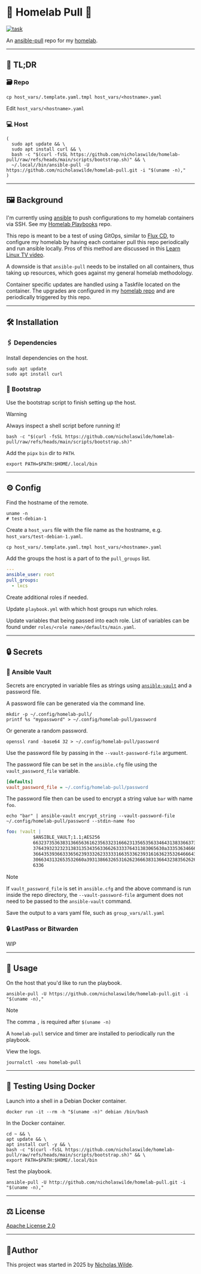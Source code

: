 # :house_with_garden: Homelab Pull :muscle:
[![task](https://img.shields.io/badge/task-enabled-brightgreen?logo=task&logoColor=white&style=for-the-badge)](https://taskfile.dev/)

An [ansible-pull][1] repo for my [homelab][3].

---

## :pushpin: TL;DR

### :card_file_box: Repo

```shell
cp host_vars/.template.yaml.tmpl host_vars/<hostname>.yaml
```

Edit `host_vars/<hostname>.yaml`

### :computer: Host

```shell
(
  sudo apt update && \
  sudo apt install curl && \
  bash -c "$(curl -fsSL https://github.com/nicholaswilde/homelab-pull/raw/refs/heads/main/scripts/bootstrap.sh)" && \
  ~/.local//bin/ansible-pull -U https://github.com/nicholaswilde/homelab-pull.git -i "$(uname -n),"
)
```

---

## :framed_picture: Background

I'm currently using [ansible][3] to push configurations to my homelab containers via SSH. See my [Homelab Playbooks][5] repo.

This repo is meant to be a test of using GitOps, similar to [Flux CD][6], to configure my homelab by having each container pull this repo periodically and run ansible locally. Pros of this method are discussed in this [Learn Linux TV video][4].

A downside is that `ansible-pull` needs to be installed on all containers, thus taking up resources, which goes against my general homelab methodology.

Container specific updates are handled using a Taskfile located on the container. The upgrades are configured in my [homelab repo][9] and are periodically triggered by this repo.

---

## :hammer_and_wrench: Installation

### :paperclips: Dependencies

Install dependencies on the host.

```shell
sudo apt update
sudo apt install curl
```

### :hiking_boot: Bootstrap

Use the bootstrap script to finish setting up the host.

>[!WARNING]
>Always inspect a shell script before running it!

```shell
bash -c "$(curl -fsSL https://github.com/nicholaswilde/homelab-pull/raw/refs/heads/main/scripts/bootstrap.sh)"
```

Add the `pipx` `bin` dir to `PATH`.

```shell
export PATH=$PATH:$HOME/.local/bin
```

---

## :gear: Config

Find the hostname of the remote.

```shell
uname -n
# test-debian-1
```

Create a `host_vars` file with the file name as the hostname, e.g. `host_vars/test-debian-1.yaml`.

```shell
cp host_vars/.template.yaml.tmpl host_vars/<hostname>.yaml
```

Add the groups the host is a part of to the `pull_groups` list.

```yaml
---
ansible_user: root
pull_groups:
  - lxcs
```

Create additional roles if needed.

Update `playbook.yml` with which host groups run which roles.

Update variables that being passed into each role. List of variables can be found under `roles/<role name>/defaults/main.yaml`.

---

## :lock: Secrets

### :bank: Ansible Vault

Secrets are encrypted in variable files as strings using [`ansible-vault`][8] and a password file.

A password file can be generated via the command line.

```shell
mkdir -p ~/.config/homelab-pull/
printf %s "mypassword" > ~/.config/homelab-pull/password
```

Or generate a random password.

```shell
openssl rand -base64 32 > ~/.config/homelab-pull/password
```

Use the password file by passing in the `--vault-password-file` argument.

The password file can be set in the `ansible.cfg` file using the `vault_password_file` variable.

```ini
[defaults]
vault_password_file = ~/.config/homelab-pull/password
```

The password file then can be used to encrypt a string value `bar` with name `foo`.

```shell
echo "bar" | ansible-vault encrypt_string --vault-password-file ~/.config/homelab-pull/password --stdin-name foo
```

```yaml
foo: !vault |
          $ANSIBLE_VAULT;1.1;AES256
          66323735363831366563616235633231666231356535633464313833663732393639333864353662
          3764393232323138313534356336626333376431383065630a333536346664303633323937623361
          36643539366333656239333262333331663533623931616362353264666437336136386364613666
          3066343132653532660a393138663265316262366638313664323835626263653738613132393836
          6336
```

>[!NOTE]
>If `vault_password_file` is set in `ansible.cfg` and the above command is run inside the repo directory, the `--vault-password-file` argument does not need to be passed to the `ansible-vault` command.

Save the output to a vars yaml file, such as `group_vars/all.yaml`

### :lock: LastPass or Bitwarden

WIP

---

## :pencil: Usage

On the host that you'd like to run the playbook.

```shell
ansible-pull -U https://github.com/nicholaswilde/homelab-pull.git -i "$(uname -n),"
```

>[!NOTE]
> The comma `,` is required after `$(uname -n)`
 
A `homelab-pull` service and timer are installed to periodically run the playbook.

View the logs.

```shell
journalctl -xeu homelab-pull
```

---

## :whale2: Testing Using Docker

Launch into a shell in a Debian Docker container.

```shell
docker run -it --rm -h "$(uname -n)" debian /bin/bash
```

In the Docker container.

```shell
cd ~ && \
apt update && \
apt install curl -y && \
bash -c "$(curl -fsSL https://github.com/nicholaswilde/homelab-pull/raw/refs/heads/main/scripts/bootstrap.sh)" && \
export PATH=$PATH:$HOME/.local/bin
```

Test the playbook.

```shell
ansible-pull -U http://github.com/nicholaswilde/homelab-pull.git -i "$(uname -n),"
```

---

## :balance_scale: License

​[​Apache License 2.0](./LICENSE)

---

## :pencil:​ Author

​This project was started in 2025 by [Nicholas Wilde][2].

[1]: <https://docs.ansible.com/ansible/latest/cli/ansible-pull.html>
[2]: <https://github.com/nicholaswilde/>
[3]: <https://nicholaswilde.io/homelab>
[4]: <https://www.youtube.com/watch?v=sn1HQq_GFNE>
[5]: <https://github.com/nicholaswilde/homelab-playbooks>
[6]: <https://fluxcd.io/>
[7]: <https://github.com/settings/keys>
[8]: <https://docs.ansible.com/ansible/latest/vault_guide/vault.html>
[9]: <https://github.com/nicholaswilde/homelab>
